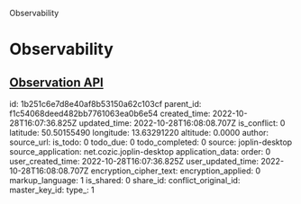 Observability

# Observability

## [**Observation API**](https://spring.io/blog/2022/10/12/observability-with-spring-boot-3)

id: 1b251c6e7d8e40af8b53150a62c103cf
parent_id: f1c54068deed482bb7761063ea0b6e54
created_time: 2022-10-28T16:07:36.825Z
updated_time: 2022-10-28T16:08:08.707Z
is_conflict: 0
latitude: 50.50155490
longitude: 13.63291220
altitude: 0.0000
author: 
source_url: 
is_todo: 0
todo_due: 0
todo_completed: 0
source: joplin-desktop
source_application: net.cozic.joplin-desktop
application_data: 
order: 0
user_created_time: 2022-10-28T16:07:36.825Z
user_updated_time: 2022-10-28T16:08:08.707Z
encryption_cipher_text: 
encryption_applied: 0
markup_language: 1
is_shared: 0
share_id: 
conflict_original_id: 
master_key_id: 
type_: 1